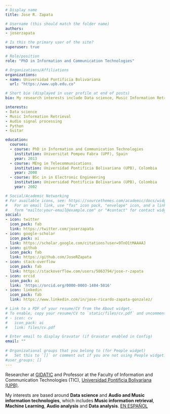 ```yaml
---
# Display name
title: Jose R. Zapata

# Username (this should match the folder name)
authors:
- joserzapata

# Is this the primary user of the site?
superuser: true

# Role/position
role: "PhD in Information and Communication Technologies"

# Organizations/Affiliations
organizations:
- name: Universidad Pontificia Bolivariana
  url: "https://www.upb.edu.co"

# Short bio (displayed in user profile at end of posts)
bio: My research interests include Data science, Music Information Retrieval and Python.

interests:
- Data science
- Music Information Retrieval
- Audio signal processing
- Python
- Guitar

education:
  courses:
  - course: PhD in Information and Communication Technologies
    institution: Universitat Pompeu Fabra (UPF), Spain 
    year: 2013
  - course: MEng in Telecommunications
    institution: Universidad Pontificia Bolivariana (UPB), Colombia
    year: 2008
  - course: BSc in in Electronic Engineering
    institution: Universidad Pontificia Bolivariana (UPB), Colombia
    year: 2002

# Social/Academic Networking
# For available icons, see: https://sourcethemes.com/academic/docs/widgets/#icons
#   For an email link, use "fas" icon pack, "envelope" icon, and a link in the
#   form "mailto:your-email@example.com" or "#contact" for contact widget.
social:
- icon: twitter
  icon_pack: fab
  link: https://twitter.com/joserzapata
- icon: google-scholar
  icon_pack: ai
  link: https://scholar.google.com/citations?user=9TnO1tMAAAAJ
- icon: github
  icon_pack: fab
  link: https://github.com/JoseRZapata
- icon: stack-overflow
  icon_pack: fab
  link: https://stackoverflow.com/users/5863794/jose-r-zapata
- icon: orcid
  icon_pack: ai
  link: 'https://orcid.org/0000-0003-1484-5816'
- icon: linkedin
  icon_pack: fab
  link: https://www.linkedin.com/in/jose-ricardo-zapata-gonzalez/

# Link to a PDF of your resume/CV from the About widget.
# To enable, copy your resume/CV to `static/files/cv.pdf` and uncomment the lines below.  
# - icon: cv
#   icon_pack: ai
#   link: files/cv.pdf

# Enter email to display Gravatar (if Gravatar enabled in Config)
email: ""
  
# Organizational groups that you belong to (for People widget)
#   Set this to `[]` or comment out if you are not using People widget.  
#user_groups: []
---
```

Researcher at [GIDATIC](https://www.upb.edu.co/es/investigacion/nuestro-sistema/grupos/grupo-investigaciones-desarrollo-aplicacion-telecomunicaciones-informatica-medellin) and Professor at the Faculty of Information and Communication Technologies (TIC), [Universidad Pontificia Bolivariana (UPB)](http://www.upb.edu.co/).

My interests are based around **Data science** and **Audio and Music information technologies**, which includes **Music information retrieval**, **Machine Learning**, **Audio analysis** and **Data analysis**. [EN ESPAÑOL](https://joserzapata.github.io/es/)

